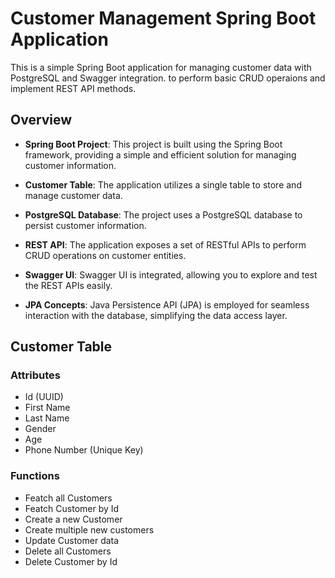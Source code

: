 # Customer Management Spring Boot Application

This is a simple Spring Boot application for managing customer data with PostgreSQL and Swagger integration. to perform basic CRUD operaions and implement REST API methods.

## Overview

- **Spring Boot Project**: This project is built using the Spring Boot framework, providing a simple and efficient solution for managing customer information.

- **Customer Table**: The application utilizes a single table to store and manage customer data.

- **PostgreSQL Database**: The project uses a PostgreSQL database to persist customer information.

- **REST API**: The application exposes a set of RESTful APIs to perform CRUD operations on customer entities.

- **Swagger UI**: Swagger UI is integrated, allowing you to explore and test the REST APIs easily.

- **JPA Concepts**: Java Persistence API (JPA) is employed for seamless interaction with the database, simplifying the data access layer.

## Customer Table
### Attributes
  - Id (UUID)
  - First Name
  - Last Name
  - Gender
  - Age
  - Phone Number (Unique Key)

### Functions
  - Featch all Customers
  - Featch Customer by Id
  - Create a new Customer
  - Create multiple new customers
  - Update Customer data
  - Delete all Customers
  - Delete Customer by Id
